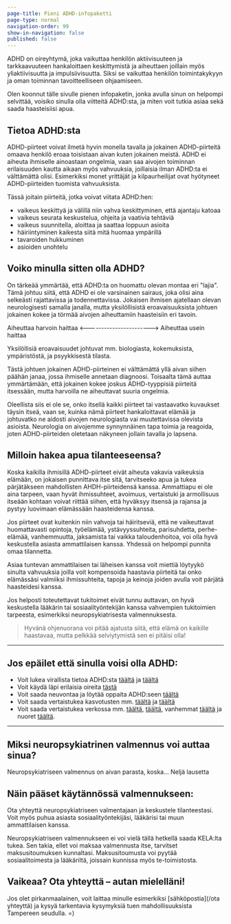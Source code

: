 ```yaml
---
page-title: Pieni ADHD-infopaketti
page-type: normal
navigation-order: 99
show-in-navigation: false
published: false
---
```


ADHD on oireyhtymä, joka vaikuttaa henkilön aktiivisuuteen ja tarkkaavuuteen hankaloittaen keskittymistä ja aiheuttaen joillain myös yliaktiivisuutta ja impulsiivisuutta.
Siksi se vaikuttaa henkilön toimintakykyyn ja oman toiminnan tavoitteelliseen ohjaamiseen.

Olen koonnut tälle sivulle pienen infopaketin, jonka avulla sinun on helpompi selvittää, voisiko sinulla olla viitteitä ADHD:sta, ja miten voit tutkia asiaa sekä saada haasteisiisi apua.

## Tietoa ADHD:sta

ADHD-piirteet voivat ilmetä hyvin monella tavalla ja jokainen ADHD-piirteitä omaava henkilö eroaa toisistaan aivan kuten jokainen meistä. ADHD ei aiheuta ihmiselle ainoastaan ongelmia, vaan saa aivojen toiminnan erilaisuuden kautta aikaan myös vahvuuksia, joillaisia ilman ADHD:ta ei välttämättä olisi. Esimerkiksi monet yrittäjät ja kilpaurheilijat ovat hyötyneet ADHD-piirteiden tuomista vahvuuksista.

Tässä joitain piirteitä, jotka voivat viitata ADHD:hen:
- vaikeus keskittyä ja välillä niin vahva keskittyminen, että ajantaju katoaa
- vaikeus seurata keskustelua, ohjeita ja vaativia tehtäviä
- vaikeus suunnitella, aloittaa ja saattaa loppuun asioita
- häiriintyminen kaikesta siitä mitä huomaa ympärillä
- tavaroiden hukkuminen
- asioiden unohtelu

## Voiko minulla sitten olla ADHD?

On tärkeää ymmärtää, että ADHD:ta on huomattu olevan montaa eri "lajia".
Tämä johtuu siitä, että ADHD ei ole varsinainen sairaus, joka olisi aina selkeästi rajattavissa ja todennettavissa.
Jokaisen ihmisen ajatellaan olevan neurologisesti samalla janalla, mutta yksilöllisistä eroavaisuuksista johtuen jokainen kokee ja törmää aivojen aiheuttamiin haasteisiin eri tavoin.

Aiheuttaa harvoin haittaa <-----------------------> Aiheuttaa usein haittaa

Yksilöllisiä eroavaisuudet johtuvat mm. biologiasta, kokemuksista, ympäristöstä, ja psyykkisestä tilasta.

Tästä johtuen jokainen ADHD-piirteinen ei välttämättä yllä aivan siihen päähän janaa, jossa ihmiselle annetaan diagnoosi. Toisaalta tämä auttaa ymmärtämään, että jokainen kokee joskus ADHD-tyyppisiä piirteitä itsessään, mutta harvoilla ne aiheuttavat suuria ongelmia.

Oleellista siis ei ole se, onko itsellä kaikki piirteet tai vastaavatko kuvaukset täysin itseä, vaan se, kuinka nämä piirteet hankaloittavat elämää ja johtuvatko ne aidosti aivojen neurologiasta vai muutettavissa olevista asioista. Neurologia on aivojemme synnynnäinen tapa toimia ja reagoida, joten ADHD-piirteiden oletetaan näkyneen jollain tavalla jo lapsena.

## Milloin hakea apua tilanteeseensa?

Koska kaikilla ihmisillä ADHD-piirteet eivät aiheuta vakavia vaikeuksia elämään, on jokaisen punnittava itse sitä, tarvitseeko apua ja tukea pärjätäkseen mahdollisten AHDH-piirteidensä kanssa.
Ammattiapu ei ole aina tarpeen, vaan hyvät ihmissuhteet, avoimuus, vertaistuki ja armollisuus itseään kohtaan voivat riittää siihen, että hyväksyy itsensä ja rajansa ja pystyy luovimaan elämässään haasteidensa kanssa.

Jos piirteet ovat kuitenkin niin vahvoja tai häiritseviä, että ne vaikeuttavat huomattavasti opintoja, työelämää, ystävyyssuhteita, parisuhdetta, perhe-elämää, vanhemmuutta, jaksamista tai vaikka taloudenhoitoa, voi olla hyvä keskustella asiasta ammattilaisen kanssa. Yhdessä on helpompi punnita omaa tilannetta.

Asiaa tuntevan ammattilaisen tai läheisen kanssa voit miettiä löytyykö sinulta vahvuuksia joilla voit kompensoida haastavia piirteitä tai onko elämässäsi valmiiksi ihmissuhteita, tapoja ja keinoja joiden avulla voit pärjätä haasteidesi kanssa.

Jos helposti toteutettavat tukitoimet eivät tunnu auttavan, on hyvä keskustella lääkärin tai sosiaalityöntekijän kanssa vahvempien tukitoimien tarpeesta, esimerkiksi neuropsykiatrisesta valmennuksesta.

> Hyvänä ohjenuorana voi pitää ajatusta siitä, että elämä on kaikille haastavaa, mutta pelkkää selviytymistä sen ei pitäisi olla!

___

## Jos epäilet että sinulla voisi olla ADHD:

* Voit lukea virallista tietoa ADHD:sta [täältä](http://www.kaypahoito.fi/web/kh/suositukset/suositus?id=hoi50061#NaN) ja [täältä](http://adhdtutuksi.fi/)
* Voit käydä läpi erilaisia oireita [tästä](https://paivitasala.wordpress.com/testeja/addadhd-testi/)
* Voit saada neuvontaa ja löytää oppaita ADHD:seen [täältä](http://www.adhd-liitto.fi/)
* Voit saada vertaistukea kasvotusten mm. [täältä](http://adhd-aikuiset.org/portal/) ja [täältä](http://www.adhd-liitto.fi/vertaistuki/vertaistukiryhmat)
* Voit saada vertaistukea verkossa mm. [täältä](https://www.facebook.com/groups/ADHD.vt/), [täältä](https://www.facebook.com/groups/ADHDn.arki/), vanhemmat [täältä](https://www.facebook.com/groups/630577190335018/?fref=ts) ja nuoret [täältä](https://www.facebook.com/groups/adhdnuortenvt/?fref=ts).

___

## Miksi neuropsykiatrinen valmennus voi auttaa sinua?

Neuropsykiatriseen valmennus on aivan parasta, koska... Neljä lausetta

## Näin pääset käytännössä valmennukseen:

Ota yhteyttä neuropsykiatriseen valmentajaan ja keskustele tilanteestasi.
Voit myös puhua asiasta sosiaalityöntekijäsi, lääkärisi tai muun ammattilaisen kanssa.

Neuropsykiatriseen valmennukseen ei voi vielä tällä hetkellä saada KELA:lta tukea. Sen takia, ellet voi maksaa valmennusta itse, tarvitset maksusitoumuksen kunnaltasi. Maksusitoumusta voi pyytää sosiaalitoimesta ja lääkäriltä, joissain kunnissa myös te-toimistosta.

## Vaikeaa? Ota yhteyttä – autan mielelläni!

Jos olet pirkanmaalainen, voit laittaa minulle esimerkiksi [sähköpostia](/ota yhteyttä) ja kysyä tarkentavia kysymyksiä tuen mahdollisuuksista Tampereen seudulla. =)
